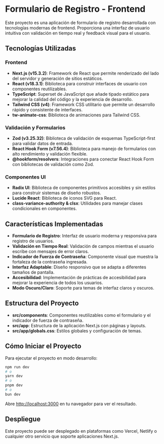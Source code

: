 # Formulario de Registro - Frontend

Este proyecto es una aplicación de formulario de registro desarrollada con tecnologías modernas de frontend. Proporciona una interfaz de usuario intuitiva con validación en tiempo real y feedback visual para el usuario.

## Tecnologías Utilizadas

### Frontend
- **Next.js (v15.3.2)**: Framework de React que permite renderizado del lado del servidor y generación de sitios estáticos.
- **React (v18.3.1)**: Biblioteca para construir interfaces de usuario con componentes reutilizables.
- **TypeScript**: Superset de JavaScript que añade tipado estático para mejorar la calidad del código y la experiencia de desarrollo.
- **Tailwind CSS (v4)**: Framework CSS utilitario que permite un desarrollo rápido y consistente de interfaces.
- **tw-animate-css**: Biblioteca de animaciones para Tailwind CSS.

### Validación y Formularios
- **Zod (v3.25.32)**: Biblioteca de validación de esquemas TypeScript-first para validar datos de entrada.
- **React Hook Form (v7.56.4)**: Biblioteca para manejo de formularios con alto rendimiento y validación flexible.
- **@hookform/resolvers**: Integraciones para conectar React Hook Form con bibliotecas de validación como Zod.

### Componentes UI
- **Radix UI**: Biblioteca de componentes primitivos accesibles y sin estilos para construir sistemas de diseño robustos.
- **Lucide React**: Biblioteca de iconos SVG para React.
- **class-variance-authority & clsx**: Utilidades para manejar clases condicionales en componentes.

## Características Implementadas

- **Formulario de Registro**: Interfaz de usuario moderna y responsiva para registro de usuarios.
- **Validación en Tiempo Real**: Validación de campos mientras el usuario escribe con mensajes de error claros.
- **Indicador de Fuerza de Contraseña**: Componente visual que muestra la fortaleza de la contraseña ingresada.
- **Interfaz Adaptable**: Diseño responsivo que se adapta a diferentes tamaños de pantalla.
- **Accesibilidad**: Implementación de prácticas de accesibilidad para mejorar la experiencia de todos los usuarios.
- **Modo Oscuro/Claro**: Soporte para temas de interfaz claros y oscuros.

## Estructura del Proyecto

- **src/components**: Componentes reutilizables como el formulario y el indicador de fuerza de contraseña.
- **src/app**: Estructura de la aplicación Next.js con páginas y layouts.
- **src/app/globals.css**: Estilos globales y configuración de temas.

## Cómo Iniciar el Proyecto

Para ejecutar el proyecto en modo desarrollo:

```bash
npm run dev
# o
yarn dev
# o
pnpm dev
# o
bun dev
```

Abre [http://localhost:3000](http://localhost:3000) en tu navegador para ver el resultado.

## Despliegue

Este proyecto puede ser desplegado en plataformas como Vercel, Netlify o cualquier otro servicio que soporte aplicaciones Next.js.
